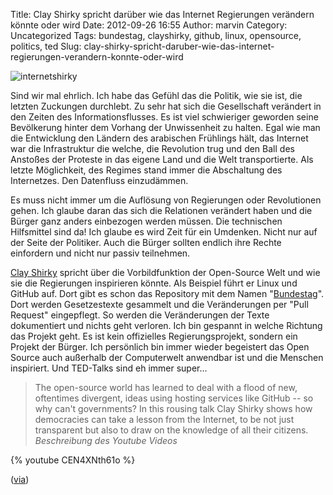Title: Clay Shirky spricht darüber wie das Internet Regierungen verändern könnte oder wird
Date: 2012-09-26 16:55
Author: marvin
Category: Uncategorized
Tags: bundestag, clayshirky, github, linux, opensource, politics, ted
Slug: clay-shirky-spricht-daruber-wie-das-internet-regierungen-verandern-konnte-oder-wird

![internetshirky]({static}/images/internetshirky.jpg)

Sind wir mal ehrlich. Ich habe das Gefühl das die Politik, wie sie ist,
die letzten Zuckungen durchlebt. Zu sehr hat sich die Gesellschaft
verändert in den Zeiten des Informationsflusses. Es ist viel schwieriger
geworden seine Bevölkerung hinter dem Vorhang der Unwissenheit zu
halten. Egal wie man die Entwicklung den Ländern des arabischen
Frühlings hält, das Internet war die Infrastruktur die welche, die
Revolution trug und den Ball des Anstoßes der Proteste in das eigene
Land und die Welt transportierte. Als letzte Möglichkeit, des Regimes
stand immer die Abschaltung des Internetzes. Den Datenfluss einzudämmen.

Es muss nicht immer um die Auflösung von Regierungen oder Revolutionen
gehen. Ich glaube daran das sich die Relationen verändert haben und die
Bürger ganz anders einbezogen werden müssen. Die technischen Hilfsmittel
sind da! Ich glaube es wird Zeit für ein Umdenken. Nicht nur auf der
Seite der Politiker. Auch die Bürger sollten endlich ihre Rechte
einfordern und nicht nur passiv teilnehmen.

[Clay Shirky](http://www.shirky.com/) spricht über die Vorbildfunktion
der Open-Source Welt und wie sie die Regierungen inspirieren könnte. Als
Beispiel führt er Linux und GitHub auf. Dort gibt es schon das
Repository mit dem Namen
"[Bundestag](https://github.com/bundestag/gesetze)". Dort werden
Gesetzestexte gesammelt und die Veränderungen per "Pull Request"
eingepflegt. So werden die Veränderungen der Texte dokumentiert und
nichts geht verloren. Ich bin gespannt in welche Richtung das Projekt
geht. Es ist kein offizielles Regierungsprojekt, sondern ein Projekt der
Bürger. Ich persönlich bin immer wieder begeistert das Open Source auch
außerhalb der Computerwelt anwendbar ist und die Menschen inspiriert.
Und TED-Talks sind eh immer super...

> The open-source world has learned to deal with a flood of new,
> oftentimes divergent, ideas using hosting services like GitHub -- so
> why can't governments? In this rousing talk Clay Shirky shows how
> democracies can take a lesson from the Internet, to be not just
> transparent but also to draw on the knowledge of all their citizens.  
>  <cite>Beschreibung des Youtube Videos</cite>

{% youtube CEN4XNth61o   %}

([via](http://www.crackajack.de/2012/09/26/clay-shirky-ted-how-the-internet-will-one-day-transform-government/))

